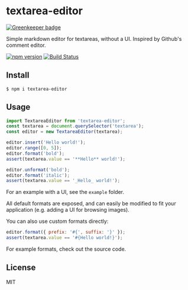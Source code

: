 # textarea-editor

[![Greenkeeper badge](https://badges.greenkeeper.io/eivindfjeldstad/textarea-editor.svg)](https://greenkeeper.io/)

Simple markdown editor for textareas, without a UI. Inspired by Github's comment editor.

[![npm version](http://img.shields.io/npm/v/textarea-editor.svg?style=flat)](https://npmjs.org/package/textarea-editor)
[![Build Status](http://img.shields.io/travis/eivindfjeldstad/textarea-editor.svg?style=flat)](https://travis-ci.org/eivindfjeldstad/textarea-editor)

## Install

```
$ npm i textarea-editor
```

## Usage

```js
import TextareaEditor from 'textarea-editor';
const textarea = document.querySelector('textarea');
const editor = new TextareaEditor(textarea);

editor.insert('Hello world!');
editor.range([0, 5]);
editor.format('bold');
assert(textarea.value == '**Hello** world!');

editor.unformat('bold');
editor.format('italic');
assert(textarea.value == '_Hello_ world!');
```

For an example with a UI, see the `example` folder.

All default formats are exposed, and can easily be modified to fit your application (e.g. adding a UI for browsing images).

You can also use custom formats directly:

```js
editor.format({ prefix: '#{', suffix: '}' });
assert(textarea.value == '#{Hello world!}');
```

For example formats, check out the source code.

## License

MIT
